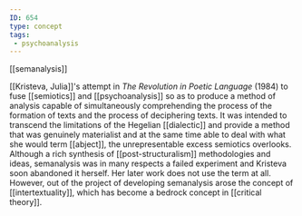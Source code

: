 ```yaml
---
ID: 654
type: concept
tags: 
 - psychoanalysis
---
```


[[semanalysis]] 

[[Kristeva, Julia]]'s attempt in *The Revolution in Poetic Language* (1984) 
 to fuse
[[semiotics]] and
[[psychoanalysis]] so as to
produce a method of analysis capable of simultaneously comprehending the
process of the formation of texts and the process of deciphering texts.
It was intended to transcend the limitations of the Hegelian
[[dialectic]] and provide a
method that was genuinely materialist and at the same time able to deal
with what she would term
[[abject]], the
unrepresentable excess semiotics overlooks. Although a rich synthesis of
[[post-structuralism]]
methodologies and ideas, semanalysis was in many respects a failed
experiment and Kristeva soon abandoned it herself. Her later work does
not use the term at all. However, out of the project of developing
semanalysis arose the concept of
[[intertextuality]], which
has become a bedrock concept in [[critical theory]].
